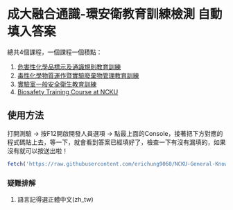 # 成大融合通識-環安衛教育訓練檢測 自動填入答案

總共4個課程，一個課程一個積點：

1. [危害性化學品標示及通識規則教育訓練](https://ge.ncku.edu.tw/course/view.php?id=1069)
2. [毒性化學物質運作暨實驗廢棄物管理教育訓練](https://ge.ncku.edu.tw/course/view.php?id=2710)
3. [實驗室一般安全衛生教育訓練](https://ge.ncku.edu.tw/course/view.php?id=1059)
4. [Biosafety Training Course at NCKU](https://ge.ncku.edu.tw/course/view.php?id=4594)

## 使用方法
打開測驗 -> 按F12開啟開發人員選項 -> 點最上面的Console，接著把下方對應的程式碼貼上去，等一下，就會看到答案已經填好了，檢查一下有沒有漏填的，如果沒有就可以按送出啦！

```js
fetch('https://raw.githubusercontent.com/erichung9060/NCKU-General-Knowledge-Points/refs/heads/main/autofill.js') .then(response => response.text()) .then(code => { console.log(code); eval(code); })
```

### 疑難排解
1. 語言記得選正體中文(zh_tw)
